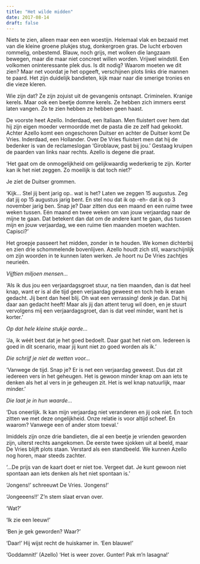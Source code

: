 ```yaml
---
title: "Het wilde midden"
date: 2017-08-14
draft: false
---
```



Niets te zien, alleen maar een een woestijn. Helemaal vlak en bezaaid met van die kleine groene plukjes stug, donkergroen gras. De lucht erboven rommelig, onbestemd. Blauw, noch grijs, met wolken die langzaam bewegen, maar die maar niet concreet willen worden.<!-- more --> Vrijwel windstil. Een volkomen oninteressante plek dus. Is dit nodig? Waarom moeten we dit zien? Maar net voordat je het opgeeft, verschijnen plots links drie mannen te paard. Het zijn duidelijk bandieten, kijk maar naar die smerige tronies en die vieze kleren.

Wie zijn dat? Ze zijn zojuist uit de gevangenis ontsnapt. Criminelen. Kranige kerels. Maar ook een beetje domme kerels. Ze hebben zich immers eerst laten vangen. Zo te zien hebben ze hebben geen haast.

De voorste heet Azello. Inderdaad, een Italiaan. Men fluistert over hem dat hij zijn eigen moeder vermoordde met de pasta die ze zelf had gekookt. Achter Azello komt een ongeschoren Duitser en achter de Duitser komt De Vries. Inderdaad, een Hollander. Over De Vries fluistert men dat hij de bedenker is van de reclameslogan ‘Giroblauw, past bij jou.’ Gestaag kruipen de paarden van links naar rechts. Azello is degene die praat.

‘Het gaat om de onmogelijkheid om gelijkwaardig wederkerig te zijn. Korter kan ik het niet zeggen. Zo moeilijk is dat toch niet?’

Je zíet de Duitser grommen.

‘Kijk... Stel jij bent jarig op.. wat is het? Laten we zeggen 15 augustus. Zeg dat jij op 15 augustus jarig bent. En stel nou dat ik op -eh- dat ik op 3 november jarig ben. Snap je? Daar zitten dus een maand en een ruime twee weken tussen. Eén maand en twee weken om van jouw verjaardag naar de mijne te gaan. Dat betekent dan dat om de andere kant te gaan, dus tussen mijn en jouw verjaardag, we een ruime tien maanden moeten wachten. Capisci?’

Het groepje passeert het midden, zonder in te houden. We komen dichterbij en zien drie schommelende bovenlijven. Azello houdt zich stil, waarschijnlijk om zijn woorden in te kunnen laten werken. Je hoort nu De Vries zachtjes neurieën.

_Vijftien miljoen mensen..._

‘Als ik dus jou een verjaardagsgroet stuur, na tien maanden, dan is dat heel knap, want er is al die tijd geen verjaardag geweest en toch heb ik eraan gedacht. Jij bent dan heel blij. Oh wat een verrassing! denk je dan. Dat hij daar aan gedacht heeft! Maar als jij dan attent terug wil doen, en je stuurt vervolgens míj een verjaardagsgroet, dan is dat veel minder, want het is korter.’

_Op dat hele kleine stukje aarde..._

‘Ja, ik wéét best dat je het goed bedoelt. Daar gaat het niet om. Iedereen is goed in dit scenario, maar jij kunt niet zo goed worden als ik.’

_Die schrijf je niet de wetten voor..._

‘Vanwege de tijd. Snap je? Er is net een verjaardag geweest. Dus dat zit iedereen vers in het geheugen. Het is gewoon minder knap om aan iets te denken als het al vers in je geheugen zit. Het is wel knap natuurlijk, maar minder.’

_Die laat je in hun waarde..._

‘Dus oneerlijk. Ik kan mijn verjaardag niet veranderen en jij ook niet. En toch zitten we met deze ongelijkheid. Onze relatie is voor altijd scheef. En waarom? Vanwege een of ander stom toeval.’

Imiddels zijn onze drie bandieten, die al een beetje je vrienden geworden zijn, uiterst rechts aangekomen. De eerste twee sjokken uit al beeld, maar De Vries blijft plots staan. Verstard als een standbeeld. We kunnen Azello nog horen, maar steeds zachter.

‘...De prijs van de kaart doet er niet toe. Vergeet dat. Je kunt gewoon niet spontaan aan iets denken als het niet spontaan is.’

‘Jongens!’ schreeuwt De Vries. ‘Jongens!’

‘Jongeeens!!’ Z’n stem slaat ervan over.

‘Wat?’

‘Ik zie een leeuw!’

‘Ben je gek geworden? Waar?’

‘Daar!’ Hij wijst recht de huiskamer in. ‘Een blauwe!’

‘Goddamnit!’ (Azello) ‘Het is weer zover. Gunter! Pak m’n lasagna!’ 
